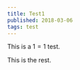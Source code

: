 ```yaml
---
title: Test1
published: 2018-03-06
tags: test
---
```


This is a $1 = 1$ test.

<!--more-->

This is the rest.
